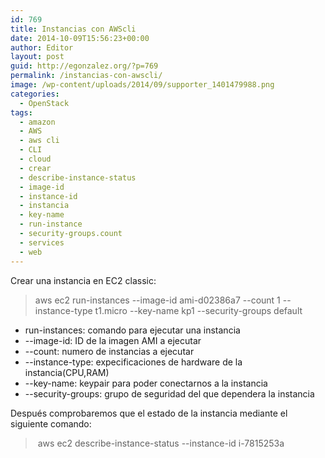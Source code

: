 ```yaml
---
id: 769
title: Instancias con AWScli
date: 2014-10-09T15:56:23+00:00
author: Editor
layout: post
guid: http://egonzalez.org/?p=769
permalink: /instancias-con-awscli/
image: /wp-content/uploads/2014/09/supporter_1401479988.png
categories:
  - OpenStack
tags:
  - amazon
  - AWS
  - aws cli
  - CLI
  - cloud
  - crear
  - describe-instance-status
  - image-id
  - instance-id
  - instancia
  - key-name
  - run-instance
  - security-groups.count
  - services
  - web
---
```

Crear una instancia en EC2 classic:
<blockquote>aws ec2 run-instances --image-id ami-d02386a7 --count 1 --instance-type t1.micro --key-name kp1 --security-groups default</blockquote>
<!--more-->
<ul>
	<li>run-instances: comando para ejecutar una instancia</li>
	<li>--image-id: ID de la imagen AMI a ejecutar</li>
	<li>--count: numero de instancias a ejecutar</li>
	<li>--instance-type: expecificaciones de hardware de la instancia(CPU,RAM)</li>
	<li>--key-name: keypair para poder conectarnos a la instancia</li>
	<li>--security-groups: grupo de seguridad del que dependera la instancia</li>
</ul>
Después comprobaremos que el estado de la instancia mediante el siguiente comando:
<blockquote> aws ec2 describe-instance-status --instance-id i-7815253a</blockquote>